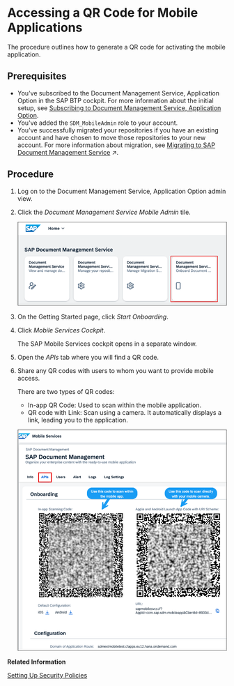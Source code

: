<!-- loio985ec468d7dc4dedb6a0ed583745e5cd -->

# Accessing a QR Code for Mobile Applications

The procedure outlines how to generate a QR code for activating the mobile application.



<a name="loio985ec468d7dc4dedb6a0ed583745e5cd__prereq_dg5_ycx_1bc"/>

## Prerequisites

-   You've subscribed to the Document Management Service, Application Option in the SAP BTP cockpit. For more information about the initial setup, see [Subscribing to Document Management Service, Application Option](https://help.sap.com/docs/document-management-service/sap-document-management-service/subscribing-to-document-management-service-application-option?locale=en-US&version=Cloud).
-   You've added the `SDM_MobileAdmin` role to your account.
-   You've successfully migrated your repositories if you have an existing account and have chosen to move those repositories to your new account. For more information about migration, see [Migrating to SAP Document Management Service](https://help.sap.com/viewer/8e5c8dd3350245848edf216bf176444c/Dev/en-US/2f448be6acf147b4ac3dc2fa0cd5341d.html "This topic describes the steps that you need to follow when migrating from SAP Document Center and Document Service in the Neo environment to SAP Document Management Service. You can also migrate across data centers in SAP Document Management Service.") :arrow_upper_right:.



## Procedure

1.  Log on to the Document Management Service, Application Option admin view.

2.  Click the *Document Management Service Mobile Admin* tile.

    ![](images/Mobile_Admin_Getting_Started_e101fec.png)

3.  On the Getting Started page, click *Start Onboarding*.

4.  Click *Mobile Services Cockpit*.

    The SAP Mobile Services cockpit opens in a separate window.

5.  Open the *APIs* tab where you will find a QR code.

6.  Share any QR codes with users to whom you want to provide mobile access.

    There are two types of QR codes:

    -   In-app QR Code: Used to scan within the mobile application.
    -   QR code with Link: Scan using a camera. It automatically displays a link, leading you to the application.

    ![](images/Mobile_Service_Cockpit_APIs_v2_dac8344.png)


**Related Information**  


[Setting Up Security Policies](setting-up-security-policies-9eb9176.md "You can manage your application's security settings in the SAP Mobile Services cockpit.")

